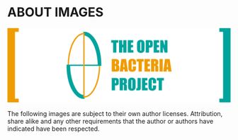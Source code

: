 # ABOUT IMAGES

![](https://raw.githubusercontent.com/TheOpenBacteriaProject/Branding/master/Documentation-Media/Document-Header.png)

The following images are subject to their own author licenses. 
Attribution, share alike and any other requirements that the author or authors have indicated have been respected.
